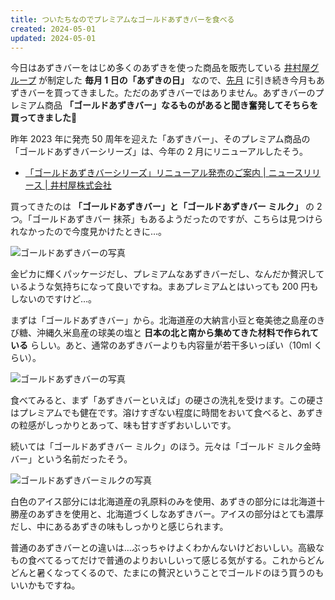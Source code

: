 ```yaml
---
title: ついたちなのでプレミアムなゴールドあずきバーを食べる
created: 2024-05-01
updated: 2024-05-01
---
```


今日はあずきバーをはじめ多くのあずきを使った商品を販売している [井村屋グループ](https://www.imuraya.co.jp/) が制定した **毎月 1 日の「あずきの日」** なので、[先月](/blog/20240401/) に引き続き今月もあずきバーを買ってきました。ただのあずきバーではありません。あずきバーのプレミアム商品 **「ゴールドあずきバー」なるものがあると聞き奮発してそちらを買ってきました🍦**

昨年 2023 年に発売 50 周年を迎えた「あずきバー」、そのプレミアム商品の「ゴールドあずきバーシリーズ」は、今年の 2 月にリニューアルしたそう。

- [「ゴールドあずきバーシリーズ」リニューアル発売のご案内 | ニュースリリース | 井村屋株式会社](https://www.imuraya.co.jp/news/2024/details386/)

買ってきたのは **「ゴールドあずきバー」と「ゴールドあずきバー ミルク」** の 2 つ。「ゴールドあずきバー 抹茶」もあるようだったのですが、こちらは見つけられなかったので今度見かけたときに…。

![ゴールドあずきバーの写真](1e303ad3-cfe9-4143-2424-f717f34b2800)

金ピカに輝くパッケージだし、プレミアムなあずきバーだし、なんだか贅沢しているような気持ちになって良いですね。まあプレミアムとはいっても 200 円もしないのですけど…。

まずは「ゴールドあずきバー」から。北海道産の大納言小豆と奄美徳之島産のきび糖、沖縄久米島産の球美の塩と **日本の北と南から集めてきた材料で作られている** らしい。あと、通常のあずきバーよりも内容量が若干多いっぽい（10ml くらい）。

![ゴールドあずきバーの写真](0b491087-c893-4214-3051-642787827600)

食べてみると、まず「あずきバーといえば」の硬さの洗礼を受けます。この硬さはプレミアムでも健在です。溶けすぎない程度に時間をおいて食べると、あずきの粒感がしっかりとあって、味も甘すぎずおいしいです。

続いては「ゴールドあずきバー ミルク」のほう。元々は「ゴールド ミルク金時バー」という名前だったそう。

![ゴールドあずきバーミルクの写真](ec9b5bea-a638-4f54-698f-595d7f1bed00)

白色のアイス部分には北海道産の乳原料のみを使用、あずきの部分には北海道十勝産のあずきを使用と、北海道づくしなあずきバー。アイスの部分はとても濃厚だし、中にあるあずきの味もしっかりと感じられます。

普通のあずきバーとの違いは…ぶっちゃけよくわかんないけどおいしい。高級なもの食べてるってだけで普通のよりおいしいって感じる気がする。これからどんどんと暑くなってくるので、たまにの贅沢ということでゴールドのほう買うのもいいかもですね。
